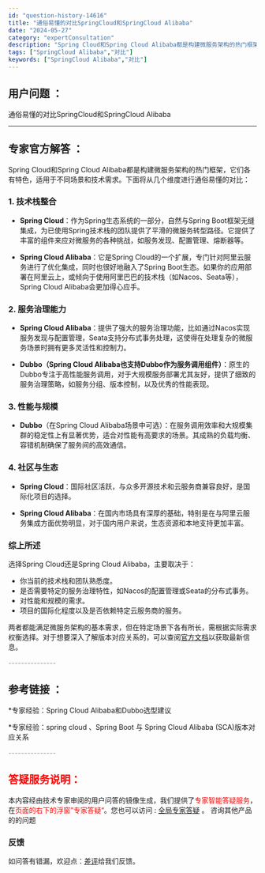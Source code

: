 ```yaml
---
id: "question-history-14616"
title: "通俗易懂的对比SpringCloud和SpringCloud Alibaba"
date: "2024-05-27"
category: "expertConsultation"
description: "Spring Cloud和Spring Cloud Alibaba都是构建微服务架构的热门框架，它们各有特色，适用于不同场景和技术需求。下面将从几个维度进行通俗易懂的对比：### 1. 技术栈整合- **Spring Cloud**：作为Spring生态系统的一部分，自然与Spring Boot框架"
tags: ["SpringCloud Alibaba","对比"]
keywords: ["SpringCloud Alibaba","对比"]
---
```


## 用户问题 ： 
 通俗易懂的对比SpringCloud和SpringCloud Alibaba  

---------------
## 专家官方解答 ：

Spring Cloud和Spring Cloud Alibaba都是构建微服务架构的热门框架，它们各有特色，适用于不同场景和技术需求。下面将从几个维度进行通俗易懂的对比：

### 1. 技术栈整合
- **Spring Cloud**：作为Spring生态系统的一部分，自然与Spring Boot框架无缝集成，为已使用Spring技术栈的团队提供了平滑的微服务转型路径。它提供了丰富的组件来应对微服务的各种挑战，如服务发现、配置管理、熔断器等。
  
- **Spring Cloud Alibaba**：它是Spring Cloud的一个扩展，专门针对阿里云服务进行了优化集成，同时也很好地融入了Spring Boot生态。如果你的应用部署在阿里云上，或倾向于使用阿里巴巴的技术栈（如Nacos、Seata等），Spring Cloud Alibaba会更加得心应手。

### 2. 服务治理能力
- **Spring Cloud Alibaba**：提供了强大的服务治理功能，比如通过Nacos实现服务发现与配置管理，Seata支持分布式事务处理，这使得在处理复杂的微服务场景时拥有更多灵活性和控制力。
  
- **Dubbo（Spring Cloud Alibaba也支持Dubbo作为服务调用组件）**：原生的Dubbo专注于高性能服务调用，对于大规模服务部署尤其友好，提供了细致的服务治理策略，如服务分组、版本控制，以及优秀的性能表现。

### 3. 性能与规模
- **Dubbo**（在Spring Cloud Alibaba场景中可选）：在服务调用效率和大规模集群的稳定性上有显著优势，适合对性能有高要求的场景。其成熟的负载均衡、容错机制确保了服务间的高效通信。

### 4. 社区与生态
- **Spring Cloud**：国际社区活跃，与众多开源技术和云服务商兼容良好，是国际化项目的选择。
  
- **Spring Cloud Alibaba**：在国内市场具有深厚的基础，特别是在与阿里云服务集成方面优势明显，对于国内用户来说，生态资源和本地支持更加丰富。

### 综上所述
选择Spring Cloud还是Spring Cloud Alibaba，主要取决于：
- 你当前的技术栈和团队熟悉度。
- 是否需要特定的服务治理特性，如Nacos的配置管理或Seata的分布式事务。
- 对性能和规模的需求。
- 项目的国际化程度以及是否依赖特定云服务商的服务。

两者都能满足微服务架构的基本需求，但在特定场景下各有所长，需根据实际需求权衡选择。对于想要深入了解版本对应关系的，可以查阅[官方文档](https://sca.aliyun.com/docs/2023/overview/version-explain/)以获取最新信息。


<font color="#949494">---------------</font> 


## 参考链接 ：

*专家经验：Spring Cloud Alibaba和Dubbo选型建议 
 
 *专家经验：spring cloud 、Spring Boot 与 Spring Cloud Alibaba (SCA)版本对应关系 


 <font color="#949494">---------------</font> 
 


## <font color="#FF0000">答疑服务说明：</font> 

本内容经由技术专家审阅的用户问答的镜像生成，我们提供了<font color="#FF0000">专家智能答疑服务</font>，在<font color="#FF0000">页面的右下的浮窗”专家答疑“</font>。您也可以访问 : [全局专家答疑](https://answer.opensource.alibaba.com/docs/intro) 。 咨询其他产品的的问题

### 反馈
如问答有错漏，欢迎点：[差评](https://ai.nacos.io/user/feedbackByEnhancerGradePOJOID?enhancerGradePOJOId=14617)给我们反馈。
